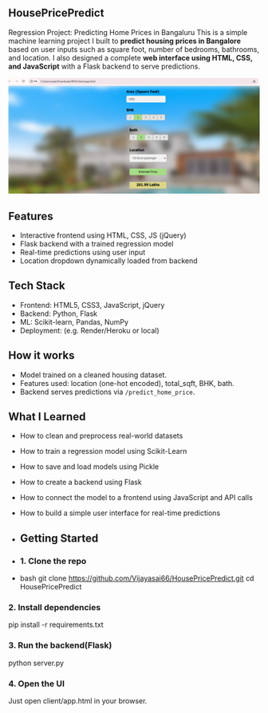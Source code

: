 ## HousePricePredict
Regression Project: Predicting Home Prices in Bangaluru
This is a simple machine learning project I built to **predict housing prices in Bangalore** based on user inputs such as square foot, number of bedrooms, bathrooms, and location. I also designed a complete **web interface using HTML, CSS, and JavaScript** with a Flask backend to serve predictions.

![App Screenshot](Screenshot.png)
## Features 
- Interactive frontend using HTML, CSS, JS (jQuery)
- Flask backend with a trained regression model
- Real-time predictions using user input
- Location dropdown dynamically loaded from backend
## Tech Stack
- Frontend: HTML5, CSS3, JavaScript, jQuery
- Backend: Python, Flask
- ML: Scikit-learn, Pandas, NumPy
- Deployment: (e.g. Render/Heroku or local)
## How it works
- Model trained on a cleaned housing dataset.
- Features used: location (one-hot encoded), total_sqft, BHK, bath.
- Backend serves predictions via `/predict_home_price`.
## What I Learned
- How to clean and preprocess real-world datasets
- How to train a regression model using Scikit-Learn
- How to save and load models using Pickle
- How to create a backend using Flask
- How to connect the model to a frontend using JavaScript and API calls
- How to build a simple user interface for real-time predictions

- ## Getting Started
- ### 1. Clone the repo
- bash git clone https://github.com/Vijayasai66/HousePricePredict.git
cd HousePricePredict
### 2. Install dependencies
pip install -r requirements.txt
### 3. Run the backend(Flask)
python server.py
### 4. Open the UI
Just open client/app.html in your browser.
